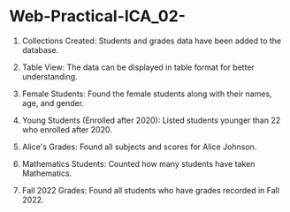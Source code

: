 # Web-Practical-ICA_02-

01. Collections Created: Students and grades data have been added to the database.

02. Table View: The data can be displayed in table format for better understanding.

03. Female Students: Found the female students along with their names, age, and gender.

04. Young Students (Enrolled after 2020): Listed students younger than 22 who enrolled after 2020.

05. Alice's Grades: Found all subjects and scores for Alice Johnson.

06. Mathematics Students: Counted how many students have taken Mathematics.

07. Fall 2022 Grades: Found all students who have grades recorded in Fall 2022.
